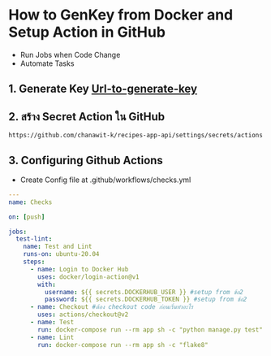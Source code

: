 # How to GenKey from Docker and Setup Action in GitHub 
- Run Jobs when Code Change
- Automate Tasks
## 1. Generate Key [Url-to-generate-key](https://hub.docker.com/settings/security)

## 2. สร้าง Secret Action ใน GitHub 
    https://github.com/chanawit-k/recipes-app-api/settings/secrets/actions

## 3. Configuring Github Actions
- Create Config file at .github/workflows/checks.yml
```yml
---
name: Checks

on: [push]

jobs:
  test-lint:
    name: Test and Lint
    runs-on: ubuntu-20.04
    steps:
      - name: Login to Docker Hub
        uses: docker/login-action@v1
        with:
          username: ${{ secrets.DOCKERHUB_USER }} #setup from ข้อ2 
          password: ${{ secrets.DOCKERHUB_TOKEN }} #setup from ข้อ2 
      - name: Checkout #ต้อง checkout code ก่อนเริ่มทำอะไร
        uses: actions/checkout@v2
      - name: Test
        run: docker-compose run --rm app sh -c "python manage.py test"
      - name: Lint
        run: docker-compose run --rm app sh -c "flake8"
```
